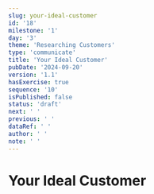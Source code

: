 ```yaml
---
slug: your-ideal-customer
id: '18'
milestone: '1'
day: '3'
theme: 'Researching Customers'
type: 'communicate'
title: 'Your Ideal Customer'
pubDate: '2024-09-20'
version: '1.1'
hasExercise: true
sequence: '10'
isPublished: false
status: 'draft'
next: ' '
previous: ' '
dataRef: ' '
author: ' '
note: ' '
---
```

# Your Ideal Customer